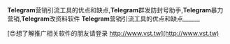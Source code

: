 **Telegram**营销引流工具的优点和缺点,**Telegram**群发防封号助手,**Telegram**暴力营销,**Telegram**改资料软件
**Telegram**营销引流工具的优点和缺点______

[😍想了解推广相关软件的朋友请登录 http://www.vst.tw](http://www.vst.tw)



